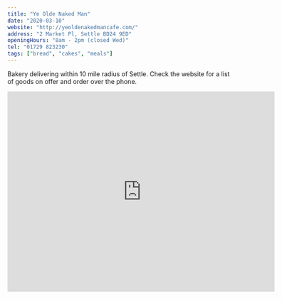 ```yaml
---
title: "Ye Olde Naked Man"
date: "2020-03-10"
website: "http://yeoldenakedmancafe.com/"
address: "2 Market Pl, Settle BD24 9ED"
openingHours: "8am - 2pm (closed Wed)"
tel: "01729 823230"
tags: ["bread", "cakes", "meals"]
---
```


Bakery delivering within 10 mile radius of Settle. Check the website for a list of goods on offer and order over the phone.

<iframe src="https://www.google.com/maps/embed?pb=!1m18!1m12!1m3!1d2341.282389018222!2d-2.2795408843562814!3d54.06873532805648!2m3!1f0!2f0!3f0!3m2!1i1024!2i768!4f13.1!3m3!1m2!1s0x487c77da2819313d%3A0x34e1245639f973d1!2sYe%20Olde%20Naked%20Man%20Cafe!5e0!3m2!1sen!2suk!4v1586782723718!5m2!1sen!2suk" width="600" height="450" frameborder="0" style="border:0;" allowfullscreen="" aria-hidden="false" tabindex="0"></iframe>
